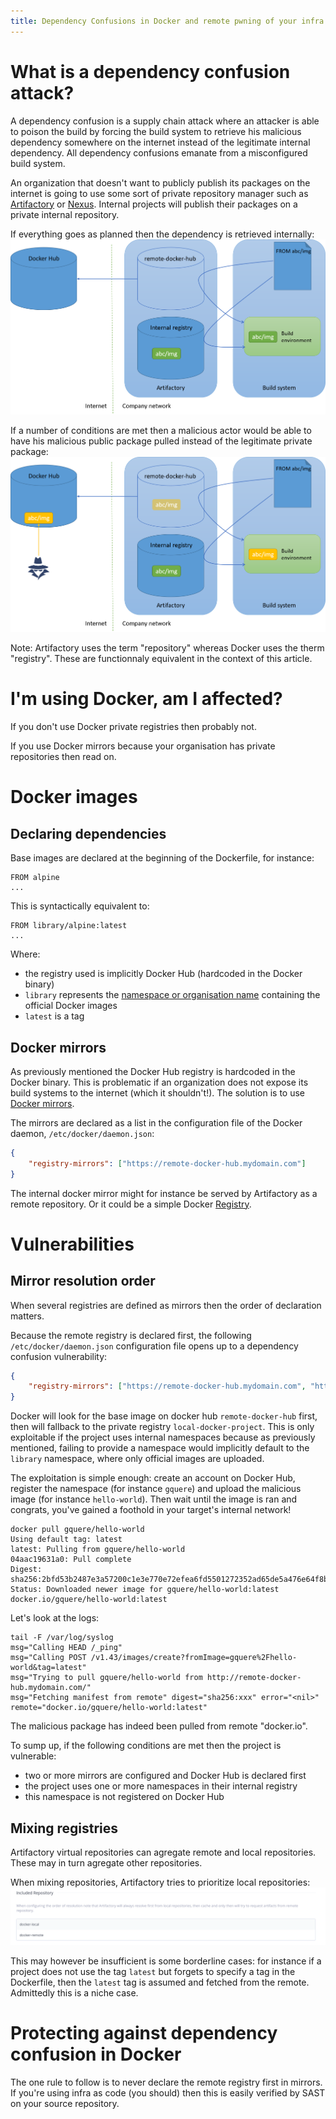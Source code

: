 ```yaml
---
title: Dependency Confusions in Docker and remote pwning of your infra
---
```


What is a dependency confusion attack?
======================================
A dependency confusion is a supply chain attack where an attacker is able to poison the build by forcing the build system to retrieve his malicious dependency somewhere on the internet instead of the legitimate internal dependency. All dependency confusions emanate from a misconfigured build system.

An organization that doesn't want to publicly publish its packages on the internet is going to use some sort of private repository manager such as [Artifactory](https://jfrog.com/artifactory/) or [Nexus](https://www.sonatype.com/products/sonatype-nexus-repository). Internal projects will publish their packages on a private internal repository.

If everything goes as planned then the dependency is retrieved internally:
![All good](./DependencyConfusion/docker_ok.png)

If a number of conditions are met then a malicious actor would be able to have his malicious public package pulled instead of the legitimate private package:
![All bad](./DependencyConfusion/docker_ko.png)

Note: Artifactory uses the term "repository" whereas Docker uses the therm "registry". These are functionnaly equivalent in the context of this article.

I'm using Docker, am I affected?
================================
If you don't use Docker private registries then probably not.

If you use Docker mirrors because your organisation has private repositories then read on.

Docker images
=============

Declaring dependencies
-----------------------
Base images are declared at the beginning of the Dockerfile, for instance:
```
FROM alpine
...
```

This is syntactically equivalent to:
```
FROM library/alpine:latest
...
```

Where:

* the registry used is implicitly Docker Hub (hardcoded in the Docker binary)
* ```library``` represents the [namespace or organisation name](https://docs.docker.com/faq/admin/general-faqs/#whats-an-organization-name-or-namespace) containing the official Docker images
* ```latest``` is a tag

Docker mirrors
--------------
As previously mentioned the Docker Hub registry is hardcoded in the Docker binary. This is problematic if an organization does not expose its build systems to the internet (which it shouldn't!). The solution is to use [Docker mirrors]( https://docs.docker.com/docker-hub/mirror/).

The mirrors are declared as a list in the configuration file of the Docker daemon, ```/etc/docker/daemon.json```:
```json
{
    "registry-mirrors": ["https://remote-docker-hub.mydomain.com"]
}
```

The internal docker mirror might for instance be served by Artifactory as a remote repository. Or it could be a simple Docker [Registry](https://hub.docker.com/_/registry).

Vulnerabilities
===============

Mirror resolution order
-----------------------
When several registries are defined as mirrors then the order of declaration matters.

Because the remote registry is declared first, the following ```/etc/docker/daemon.json``` configuration file opens up to a dependency confusion vulnerability:
```json
{
    "registry-mirrors": ["https://remote-docker-hub.mydomain.com", "https://local-docker-project.mydomain.com"]
}
```

Docker will look for the base image on docker hub ```remote-docker-hub``` first, then will fallback to the private registry ```local-docker-project```. This is only exploitable if the project uses internal namespaces because as previously mentioned, failing to provide a namespace would implicitly default to the ```library``` namespace, where only official images are uploaded.

The exploitation is simple enough: create an account on Docker Hub, register the namespace (for instance ```gquere```) and upload the malicious image (for instance ```hello-world```). Then wait until the image is ran and congrats, you've gained a foothold in your target's internal network!

```
docker pull gquere/hello-world
Using default tag: latest
latest: Pulling from gquere/hello-world
04aac19631a0: Pull complete 
Digest: sha256:2bfd53b2487e3a57200c1e3e770e72efea6fd5501272352ad65de5a476e64f8b
Status: Downloaded newer image for gquere/hello-world:latest
docker.io/gquere/hello-world:latest
```

Let's look at the logs:
```
tail -F /var/log/syslog
msg="Calling HEAD /_ping"
msg="Calling POST /v1.43/images/create?fromImage=gquere%2Fhello-world&tag=latest"
msg="Trying to pull gquere/hello-world from http://remote-docker-hub.mydomain.com/"
msg="Fetching manifest from remote" digest="sha256:xxx" error="<nil>" remote="docker.io/gquere/hello-world:latest"
```

The malicious package has indeed been pulled from remote "docker.io".

To sump up, if the following conditions are met then the project is vulnerable:

* two or more mirrors are configured and Docker Hub is declared first
* the project uses one or more namespaces in their internal registry
* this namespace is not registered on Docker Hub

Mixing registries
-----------------
Artifactory virtual repositories can agregate remote and local repositories. These may in turn agregate other repositories.

When mixing repositories, Artifactory tries to prioritize local repositories:
![repos](./DependencyConfusion/artifactory_local_remote.png)

This may however be insufficient is some borderline cases: for instance if a project does not use the tag ```latest``` but forgets to specify a tag in the Dockerfile, then the ```latest``` tag is assumed and fetched from the remote. Admittedly this is a niche case.

Protecting against dependency confusion in Docker
=================================================
The one rule to follow is to never declare the remote registry first in mirrors. If you're using infra as code (you should) then this is easily verified by SAST on your source repository.

